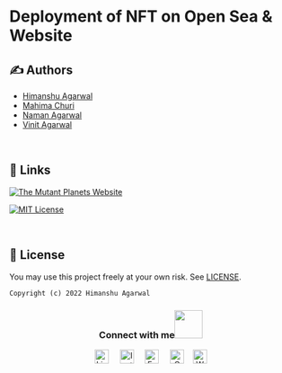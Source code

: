 
# Deployment of NFT on Open Sea & Website

## ✍️ Authors

- [Himanshu Agarwal](https://github.com/himanshu-03)
- [Mahima Churi](https://github.com/Mahitej28)
- [Naman Agarwal](https://github.com/namanagarwal3112)
- [Vinit Agarwal](https://github.com/khushpatel28)

<br>

## 🔗 Links

<a href='https://hiimanshu.wixsite.com/themutantplanets' target="_blank"><img alt='The Mutant Planets Website' src='https://img.shields.io/badge/Website-100000?style=for-the-badge&logo=The Mutant Planets Website&logoColor=E40808&labelColor=E40D0D&color=EA0404'/></a>

[![MIT License](https://img.shields.io/badge/License-MIT-green.svg)](https://choosealicense.com/licenses/mit/)

<br>

## 🪪 License


You may use this project freely at your own risk. See [LICENSE](https://choosealicense.com/licenses/mit/).

    Copyright (c) 2022 Himanshu Agarwal


<div align="center">
<h3> Connect with me<a href="https://gifyu.com/image/Zy2f"><img src="https://github.com/milaan9/milaan9/blob/main/Handshake.gif" width="50px"></a>
</h3> 
<p align="center">
    <a href="https://www.linkedin.com/in/agarwal-himanshu" target="_blank"><img alt="LinkedIn" width="25px" src="https://cdn-icons-png.flaticon.com/512/3536/3536505.png"></a> &nbsp&nbsp&nbsp
    <a href="https://www.instagram.com/_._hiimanshu_._" target="_blank"><img alt="Instagram" width="25px" src="https://cdn-icons-png.flaticon.com/512/1384/1384063.png"></a> &nbsp&nbsp&nbsp
    <a href="https://www.facebook.com/profile.php?id=100006757421091" target="_blank"><img alt="Facebook" width="25px" src="https://upload.wikimedia.org/wikipedia/commons/5/51/Facebook_f_logo_%282019%29.svg"></a> &nbsp&nbsp&nbsp
    <a href="mailto:himanshuaaagarwal2002@gmail.com" target="_blank"><img alt="Gmail" width="25px" src="https://github.com/TheDudeThatCode/TheDudeThatCode/blob/master/Assets/Gmail.svg"></a>&nbsp&nbsp&nbsp
    <a href="https://api.whatsapp.com/send/?phone=%2B919967432086&text&type=phone_number&app_absent=0" target="_blank"><img alt="Whatsapp" width="25px" src="https://cdn-icons-png.flaticon.com/512/5968/5968841.png"></a>
    
</p> 


